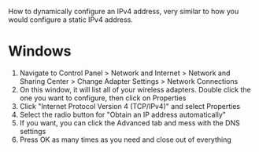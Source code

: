 How to dynamically configure an IPv4 address, very similar to how you would configure a static IPv4 address.

# Windows
1. Navigate to Control Panel > Network and Internet > Network and Sharing Center > Change Adapter Settings > Network Connections
2. On this window, it will list all of your wireless adapters. Double click the one you want to configure, then click on Properties
3. Click "Internet Protocol Version 4 (TCP/IPv4)" and select Properties
4. Select the radio button for "Obtain an IP address automatically"
5. If you want, you can click the Advanced tab and mess with the DNS settings
6. Press OK as many times as you need and close out of everything